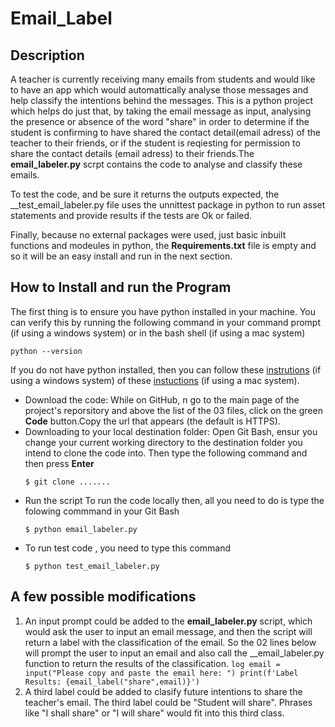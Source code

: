 # Email_Label

## Description
A teacher is currently receiving many emails from students and would like to have an app which would automattically analyse those messages and help classify the intentions behind the messages.
This is a python project which helps do just that, by taking the email message as input, analysing the presence or absence of the word "share" in order to determine if the student is confirming to have shared the contact detail(email adress) of the teacher to their friends, or if the student is reqiesting for permission to share the contact details (email adress) to their friends.The __email_labeler.py__ scrpt contains the code to analyse and classify these emails.

To test the code, and be sure it returns the outputs expected, the __test_email_labeler.py file uses the unnittest package in python to run asset statements and provide results if the tests are Ok or failed.

Finally, because no external packages were used, just basic inbuilt functions and modeules in python, the __Requirements.txt__ file is empty and so it will be an easy install and run in the next section.


## How to Install and run the Program
The first thing is to ensure you have python installed in your machine.
You can verify this by running the following command in your command prompt (if using a windows system) or in the bash shell (if using a mac system)

```log
python --version
```
If you do not have python installed, then you can follow these [instrutions](https://phoenixnap.com/kb/how-to-install-python-3-windows) (if using a windows system) of these [instuctions](https://www.dataquest.io/blog/installing-python-on-mac/) (if using a mac system).
* Download the code:
  While on GitHub, n go to the main page of the project's reporsitory and above the list of the 03 files, click on the green __Code__ button.Copy the url that appears (the default is HTTPS).
* Downloading to your local destination folder:
  Open Git Bash, ensur you change your current working directory to the destination folder you intend to clone the code into. Then type the following command and then press __Enter__
  ```log
  $ git clone .......
  ```
 * Run the script
  To run the code locally then, all you need to do is type the folowing commmand in your Git Bash
    ```log
    $ python email_labeler.py
    ```
  * To run test code , you need to type this command
    ```log
    $ python test_email_labeler.py
    ```

## A few possible modifications
  1. An input prompt could be added to the __email_labeler.py__ script, which would ask the user to input an email message, and then the script will return a label  with the classification of the email.
  So the 02 lines below will prompt the user to input an email and also call the __email_labeler.py function to return the results of the classification.
    ```log
    email = input("Please copy and paste the email here: ")
    print(f'Label Results: {email_label("share",email)}')
    ```
   2. A third label could be added to clasify future intentions to share the teacher's email. The third label could be "Student will share". Phrases like "I shall share" or "I will share" would fit into this third class.
